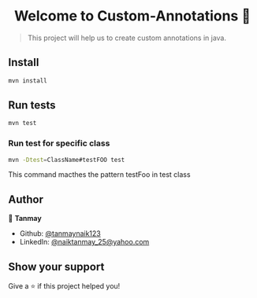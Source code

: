 <h1 align="center">Welcome to Custom-Annotations 👋</h1>
<p>
</p>

> This project will help us to create custom annotations in java.

## Install

```sh
mvn install
```

## Run tests

```sh
mvn test
```
### Run test for specific class
```sh 
mvn -Dtest=ClassName#testFOO test 
```
 <p>This command macthes the pattern testFoo in test class </p>

## Author

👤 **Tanmay**

* Github: [@tanmaynaik123](https://github.com/tanmaynaik123)
* LinkedIn: [@naiktanmay\_25@yahoo.com](https://linkedin.com/in/naiktanmay\_25@yahoo.com)

## Show your support

Give a ⭐️ if this project helped you!

